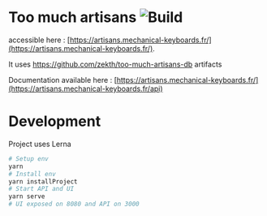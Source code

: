 # Too much artisans ![Build](https://github.com/zekth/too-much-artisans/workflows/Image%20Build/badge.svg?branch=master&event=push)

accessible here : [https://artisans.mechanical-keyboards.fr/](https://artisans.mechanical-keyboards.fr/).

It uses https://github.com/zekth/too-much-artisans-db artifacts

Documentation available here : [https://artisans.mechanical-keyboards.fr/](https://artisans.mechanical-keyboards.fr/api)

# Development

Project uses Lerna

```bash
# Setup env
yarn
# Install env
yarn installProject
# Start API and UI
yarn serve
# UI exposed on 8080 and API on 3000
```
